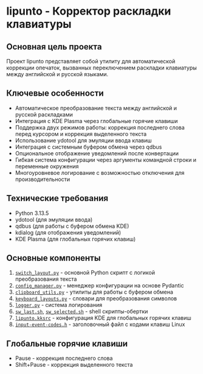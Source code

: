 # lipunto - Корректор раскладки клавиатуры

## Основная цель проекта

Проект lipunto представляет собой утилиту для автоматической коррекции опечаток, вызванных переключением раскладки клавиатуры между английской и русской языками.

## Ключевые особенности

- Автоматическое преобразование текста между английской и русской раскладками
- Интеграция с KDE Plasma через глобальные горячие клавиши
- Поддержка двух режимов работы: коррекция последнего слова перед курсором и коррекция выделенного текста
- Использование ydotool для эмуляции ввода клавиш
- Интеграция с системным буфером обмена через qdbus
- Опциональное отображение уведомлений после конвертации
- Гибкая система конфигурации через аргументы командной строки и переменные окружения
- Многоуровневое логирование с возможностью отключения для производительности

## Технические требования

- Python 3.13.5
- ydotool (для эмуляции ввода)
- qdbus (для работы с буфером обмена KDE)
- kdialog (для отображения уведомлений)
- KDE Plasma (для глобальных горячих клавиш)

## Основные компоненты

1. [`switch_layout.py`](switch_layout.py) - основной Python скрипт с логикой преобразования текста
2. [`config_manager.py`](config_manager.py) - менеджер конфигурации на основе Pydantic
3. [`clipboard_utils.py`](clipboard_utils.py) - утилиты для работы с буфером обмена
4. [`keyboard_layouts.py`](keyboard_layouts.py) - словари для преобразования символов
5. [`logger.py`](logger.py) - система логирования
6. [`sw_last.sh`](sw_last.sh), [`sw_selected.sh`](sw_selected.sh) - shell скрипты-обертки
7. [`lipunto.kksrc`](lipunto.kksrc) - конфигурация KDE для глобальных горячих клавиш
8. [`input-event-codes.h`](input-event-codes.h) - заголовочный файл с кодами клавиш Linux

## Глобальные горячие клавиши

- Pause - коррекция последнего слова
- Shift+Pause - коррекция выделенного текста
